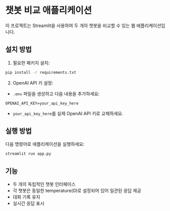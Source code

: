 # 챗봇 비교 애플리케이션

이 프로젝트는 Streamlit을 사용하여 두 개의 챗봇을 비교할 수 있는 웹 애플리케이션입니다.

## 설치 방법

1. 필요한 패키지 설치:
```bash
pip install -r requirements.txt
```

2. OpenAI API 키 설정:
- `.env` 파일을 생성하고 다음 내용을 추가하세요:
```
OPENAI_API_KEY=your_api_key_here
```
- `your_api_key_here`를 실제 OpenAI API 키로 교체하세요.

## 실행 방법

다음 명령어로 애플리케이션을 실행하세요:
```bash
streamlit run app.py
```

## 기능

- 두 개의 독립적인 챗봇 인터페이스
- 각 챗봇은 동일한 temperature(0)로 설정되어 있어 일관된 응답 제공
- 대화 기록 유지
- 실시간 응답 표시 